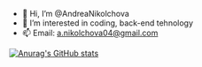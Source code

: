 - 👋 Hi, I’m @AndreaNikolchova
- 👀 I’m interested in coding, back-end tehnology
- 📫 Email: a.nikolchova04@gmail.com

[![Anurag's GitHub stats](https://github-readme-stats.vercel.app/api?username=AndreaNikolchova)](https://github.com/anuraghazra/github-readme-stats)
<!---
AndreaNikolchova/AndreaNikolchova is a ✨ special ✨ repository because its `README.md` (this file) appears on your GitHub profile.
You can click the Preview link to take a look at your changes.
--->
